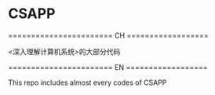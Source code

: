 # CSAPP
======================= CH ==================

<深入理解计算机系统>的大部分代码

======================= EN ==================

This repo includes almost every codes of CSAPP
